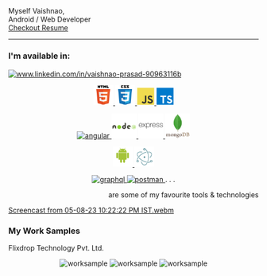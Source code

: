 <div align="left"> Myself Vaishnao, </div>
<div align="left"> Android / Web Developer </div>
<div align="left">
  <a href="https://docs.google.com/document/d/e/2PACX-1vSCZVQDxNndVKnS1GG58dNtaC-C7EOfH0jymEkE9Nbvu2WqXA25BDULk_RpXA1gmvui3_ALXH-WRSuc/pub">
  <label>Checkout Resume</label>
  </a>
</div>
<hr>
<h3 align="left">I'm available in:</h3>
<p align="left">
<a href="https://www.linkedin.com/in/vaishnao-prasad-90963116b?lipi=urn%3Ali%3Apage%3Ad_flagship3_profile_view_base_contact_details%3B7VuykM38QCiH54raBLKMEA%3D%3D" target="blank"><img align="center" src="https://raw.githubusercontent.com/rahuldkjain/github-profile-readme-generator/master/src/images/icons/Social/linked-in-alt.svg" alt="www.linkedin.com/in/vaishnao-prasad-90963116b" height="30" width="40" /></a>

<p align="center"> <a href="https://www.w3.org/html/" target="_blank" rel="noreferrer"> <img src="https://raw.githubusercontent.com/devicons/devicon/master/icons/html5/html5-original-wordmark.svg" alt="html5" width="40" height="40"/> </a> <a href="https://www.w3schools.com/css/" target="_blank" rel="noreferrer"> <img src="https://raw.githubusercontent.com/devicons/devicon/master/icons/css3/css3-original-wordmark.svg" alt="css3" width="40" height="40"/> </a> <a href="https://developer.mozilla.org/en-US/docs/Web/JavaScript" target="_blank" rel="noreferrer"> <img src="https://raw.githubusercontent.com/devicons/devicon/master/icons/javascript/javascript-original.svg" alt="javascript" width="35" height="35"/> </a><a href="https://www.typescriptlang.org/" target="_blank" rel="noreferrer"> <img src="https://raw.githubusercontent.com/devicons/devicon/master/icons/typescript/typescript-original.svg" alt="typescript" width="35" height="35"/> </a> </p>

<p align="center"> <a href="https://angular.io" target="_blank" rel="noreferrer"> <img src="https://angular.io/assets/images/logos/angular/angular.svg" alt="angular" width="50" height="50"/> </a> <a href="https://nodejs.org" target="_blank" rel="noreferrer"> <img src="https://raw.githubusercontent.com/devicons/devicon/master/icons/nodejs/nodejs-original-wordmark.svg" alt="nodejs" width="50" height="50"/> </a> <a href="https://expressjs.com" target="_blank" rel="noreferrer"> <img src="https://raw.githubusercontent.com/devicons/devicon/master/icons/express/express-original-wordmark.svg" alt="express" width="50" height="50"/> </a> <a href="https://www.mongodb.com/" target="_blank" rel="noreferrer"> <img src="https://raw.githubusercontent.com/devicons/devicon/master/icons/mongodb/mongodb-original-wordmark.svg" alt="mongodb" width="50" height="50"/> </a> </p>

<p align="center"> <a href="https://developer.android.com" target="_blank" rel="noreferrer"> <img src="https://raw.githubusercontent.com/devicons/devicon/master/icons/android/android-original-wordmark.svg" alt="android" width="40" height="40"/> </a> <a href="https://www.electronjs.org" target="_blank" rel="noreferrer"> <img src="https://raw.githubusercontent.com/devicons/devicon/master/icons/electron/electron-original.svg" alt="electron" width="40" height="40"/> </a> </p>

<p align="center"> <a href="https://graphql.org" target="_blank" rel="noreferrer"> <img src="https://www.vectorlogo.zone/logos/graphql/graphql-icon.svg" alt="graphql" width="40" height="40"/> </a> <a href="https://postman.com" target="_blank" rel="noreferrer"> <img src="https://www.vectorlogo.zone/logos/getpostman/getpostman-icon.svg" alt="postman" width="40" height="40"/> </a> . . . </p>
<p align="right">are some of my favourite tools & technologies</p>

[Screencast from 05-08-23 10:22:22 PM IST.webm](https://github.com/vaishnaoprasad/vaishnaoprasad/assets/72007797/f8f806f9-e35a-4558-839b-1b859042909c)


<h3 align="left">My Work Samples</h3>
<p align="left"> Flixdrop Technology Pvt. Ltd. </p>
<p align="center"> 
  <img src="https://github.com/vaishnaoprasad/assets/blob/main/Screenshot%20from%202023-08-05%2016-21-53.png" alt="worksample" width="20%" height="150"/>
   <img src="https://github.com/vaishnaoprasad/assets/blob/main/Screenshot%20from%202023-08-05%2016-20-22.png" alt="worksample" width="50%" height="250"/>
    <img src="https://github.com/vaishnaoprasad/assets/blob/main/Screenshot%20from%202023-08-05%2016-20-22.png" alt="worksample" width="20%" height="150"/> </p>
